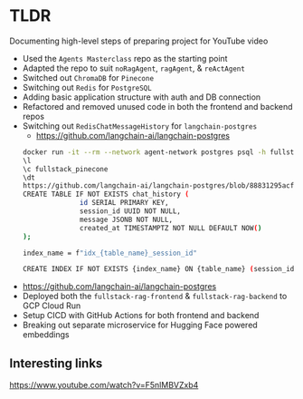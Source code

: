 # TLDR

Documenting high-level steps of preparing project for YouTube video

- Used the `Agents Masterclass` repo as the starting point
- Adapted the repo to suit `noRagAgent`, `ragAgent`, & `reActAgent`
- Switched out `ChromaDB` for `Pinecone`
- Switching out `Redis` for `PostgreSQL`
- Adding basic application structure with auth and DB connection
- Refactored and removed unused code in both the frontend and backend repos
- Switching out `RedisChatMessageHistory` for `langchain-postgres`
  - https://github.com/langchain-ai/langchain-postgres
  ```.sh + psql + pseudocode
  docker run -it --rm --network agent-network postgres psql -h fullstack-pinecone -U postgres
  \l
  \c fullstack_pinecone
  \dt
  https://github.com/langchain-ai/langchain-postgres/blob/88831295acfb7bae3184c124ba82aaf2000dd3a9/langchain_postgres/chat_message_histories.py#L21
  CREATE TABLE IF NOT EXISTS chat_history (
                id SERIAL PRIMARY KEY,
                session_id UUID NOT NULL,
                message JSONB NOT NULL,
                created_at TIMESTAMPTZ NOT NULL DEFAULT NOW()
  );

  index_name = f"idx_{table_name}_session_id"

  CREATE INDEX IF NOT EXISTS {index_name} ON {table_name} (session_id); √
  ```
- https://github.com/langchain-ai/langchain-postgres
- Deployed both the `fullstack-rag-frontend` & `fullstack-rag-backend` to GCP Cloud Run
- Setup CICD with GitHub Actions for both frontend and backend
- Breaking out separate microservice for Hugging Face powered embeddings

## Interesting links

https://www.youtube.com/watch?v=F5nlMBVZxb4